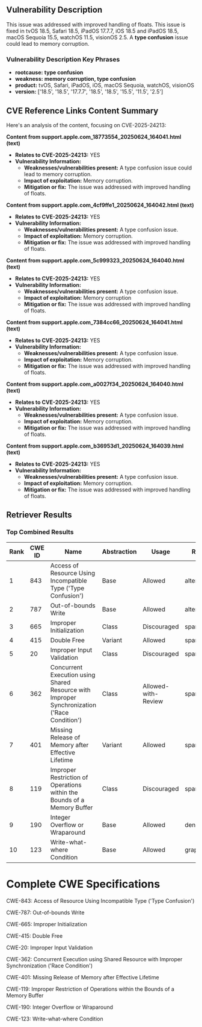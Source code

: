 ## Vulnerability Description
This issue was addressed with improved handling of floats. This issue is fixed in tvOS 18.5, Safari 18.5, iPadOS 17.7.7, iOS 18.5 and iPadOS 18.5, macOS Sequoia 15.5, watchOS 11.5, visionOS 2.5. A **type confusion** issue could lead to memory corruption.

### Vulnerability Description Key Phrases
- **rootcause:** **type confusion**
- **weakness:** **memory corruption, type confusion**
- **product:** tvOS, Safari, iPadOS, iOS, macOS Sequoia, watchOS, visionOS
- **version:** ['18.5', '18.5', '17.7.7', '18.5', '18.5', '15.5', '11.5', '2.5']

## CVE Reference Links Content Summary
Here's an analysis of the content, focusing on CVE-2025-24213:

**Content from support.apple.com_18773554_20250624_164041.html (text)**

*   **Relates to CVE-2025-24213:** YES
*   **Vulnerability Information:**
    *   **Weaknesses/vulnerabilities present:** A type confusion issue could lead to memory corruption.
    *   **Impact of exploitation:** Memory corruption.
    *   **Mitigation or fix:** The issue was addressed with improved handling of floats.

**Content from support.apple.com_4cf9ffe1_20250624_164042.html (text)**

*   **Relates to CVE-2025-24213:** YES
*   **Vulnerability Information:**
    *   **Weaknesses/vulnerabilities present:** A type confusion issue.
    *   **Impact of exploitation:** Memory corruption.
    *   **Mitigation or fix:** The issue was addressed with improved handling of floats.

**Content from support.apple.com_5c999323_20250624_164040.html (text)**

*   **Relates to CVE-2025-24213:** YES
*   **Vulnerability Information:**
    *   **Weaknesses/vulnerabilities present:** A type confusion issue.
    *   **Impact of exploitation:** Memory corruption
    *   **Mitigation or fix:** The issue was addressed with improved handling of floats.

**Content from support.apple.com_7384cc66_20250624_164041.html (text)**

*   **Relates to CVE-2025-24213:** YES
*   **Vulnerability Information:**
    *   **Weaknesses/vulnerabilities present:** A type confusion issue.
    *   **Impact of exploitation:** Memory corruption.
    *   **Mitigation or fix:** The issue was addressed with improved handling of floats.

**Content from support.apple.com_a0027f34_20250624_164040.html (text)**

*   **Relates to CVE-2025-24213:** YES
*   **Vulnerability Information:**
    *   **Weaknesses/vulnerabilities present:** A type confusion issue.
    *   **Impact of exploitation:** Memory corruption.
    *   **Mitigation or fix:** The issue was addressed with improved handling of floats.

**Content from support.apple.com_b36953d1_20250624_164039.html (text)**

*   **Relates to CVE-2025-24213:** YES
*   **Vulnerability Information:**
    *   **Weaknesses/vulnerabilities present:** A type confusion issue.
    *   **Impact of exploitation:** Memory corruption.
    *   **Mitigation or fix:** The issue was addressed with improved handling of floats.

## Retriever Results

### Top Combined Results

| Rank | CWE ID | Name | Abstraction | Usage  | Retrievers | Individual Scores |
|------|--------|------|-------------|-------|------------|-------------------|
| 1 | 843 | Access of Resource Using Incompatible Type ('Type Confusion') | Base | Allowed | alternate_terms | 0.700 |
| 2 | 787 | Out-of-bounds Write | Base | Allowed | alternate_terms | 1.000 |
| 3 | 665 | Improper Initialization | Class | Discouraged | sparse | 0.341 |
| 4 | 415 | Double Free | Variant | Allowed | sparse | 0.328 |
| 5 | 20 | Improper Input Validation | Class | Discouraged | sparse | 0.288 |
| 6 | 362 | Concurrent Execution using Shared Resource with Improper Synchronization ('Race Condition') | Class | Allowed-with-Review | sparse | 0.277 |
| 7 | 401 | Missing Release of Memory after Effective Lifetime | Variant | Allowed | sparse | 0.271 |
| 8 | 119 | Improper Restriction of Operations within the Bounds of a Memory Buffer | Class | Discouraged | sparse | 0.268 |
| 9 | 190 | Integer Overflow or Wraparound | Base | Allowed | dense | 0.515 |
| 10 | 123 | Write-what-where Condition | Base | Allowed | graph | 0.003 |



# Complete CWE Specifications

CWE-843: Access of Resource Using Incompatible Type ('Type Confusion')

CWE-787: Out-of-bounds Write

CWE-665: Improper Initialization

CWE-415: Double Free

CWE-20: Improper Input Validation

CWE-362: Concurrent Execution using Shared Resource with Improper Synchronization ('Race Condition')

CWE-401: Missing Release of Memory after Effective Lifetime

CWE-119: Improper Restriction of Operations within the Bounds of a Memory Buffer

CWE-190: Integer Overflow or Wraparound

CWE-123: Write-what-where Condition